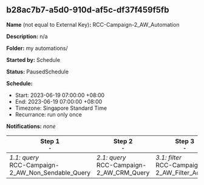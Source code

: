 ## b28ac7b7-a5d0-910d-af5c-df37f459f5fb

**Name** (not equal to External Key)**:** RCC-Campaign-2_AW_Automation

**Description:** n/a

**Folder:** my automations/

**Started by:** Schedule

**Status:** PausedSchedule

**Schedule:**

* Start: 2023-06-19 07:00:00 +08:00
* End: 2023-06-19 07:00:00 +08:00
* Timezone: Singapore Standard Time
* Recurrance: run only once

**Notifications:** _none_


| Step 1<br>_<small>-</small>_ | Step 2<br>_<small>-</small>_ | Step 3<br>_<small>-</small>_ |
| --- | --- | --- |
| _1.1: query_<br>RCC-Campaign-2_AW_Non_Sendable_Query | _2.1: query_<br>RCC-Campaign-2_AW_CRM_Query | _3.1: filter_<br>RCC-Campaign-2_AW_Filter_Activity |
